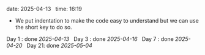 date: 2025-04-13  
time: 16:19  


- We put indentation to make the code easy to understand but we can use the short key to do so. 
  

Day 1 : done *2025-04-13*  
Day 3 : done *2025-04-16*  
Day 7 : done *2025-04-20*  
Day 21: done *2025-05-04*